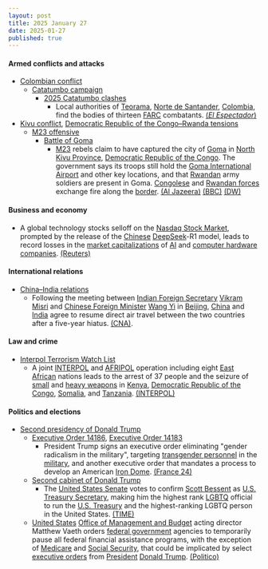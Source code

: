 ```yaml
---
layout: post
title: 2025 January 27
date: 2025-01-27
published: true
---
```



#### Armed conflicts and attacks

* [Colombian conflict](https://en.wikipedia.org/wiki/Colombian_conflict "Colombian conflict")
  * [Catatumbo campaign](https://en.wikipedia.org/wiki/Catatumbo_campaign "Catatumbo campaign")
    * [2025 Catatumbo clashes](https://en.wikipedia.org/wiki/2025_Catatumbo_clashes "2025 Catatumbo clashes")
      * Local authorities of [Teorama](https://en.wikipedia.org/wiki/Teorama "Teorama"), [Norte de Santander](https://en.wikipedia.org/wiki/Norte_de_Santander_Department "Norte de Santander Department"), [Colombia](https://en.wikipedia.org/wiki/Colombia "Colombia"), find the bodies of thirteen [FARC](https://en.wikipedia.org/wiki/FARC_dissidents "FARC dissidents") combatants. [(*El Espectador*)](https://www.elespectador.com/judicial/urgente-catatumbo-hoy-encuentran-13-cuerpos-sin-vida-en-zona-rural-de-teorama-noticias-hoy/)
* [Kivu conflict](https://en.wikipedia.org/wiki/Kivu_conflict "Kivu conflict"), [Democratic Republic of the Congo–Rwanda tensions](https://en.wikipedia.org/wiki/Democratic_Republic_of_the_Congo%E2%80%93Rwanda_tensions_%282022%E2%80%93present%29 "Democratic Republic of the Congo–Rwanda tensions (2022–present)")
  * [M23 offensive](https://en.wikipedia.org/wiki/M23_offensive_%282022%E2%80%93present%29 "M23 offensive (2022–present)")
    * [Battle of Goma](https://en.wikipedia.org/wiki/Battle_of_Goma_%282025%29 "Battle of Goma (2025)")
      * [M23](https://en.wikipedia.org/wiki/March_23_Movement "March 23 Movement") rebels claim to have captured the city of [Goma](https://en.wikipedia.org/wiki/Goma "Goma") in [North Kivu Province](https://en.wikipedia.org/wiki/North_Kivu_Province "North Kivu Province"), [Democratic Republic of the Congo](https://en.wikipedia.org/wiki/Democratic_Republic_of_the_Congo "Democratic Republic of the Congo"). The government says its troops still hold the [Goma International Airport](https://en.wikipedia.org/wiki/Goma_International_Airport "Goma International Airport") and other key locations, and that [Rwandan](https://en.wikipedia.org/wiki/Rwanda "Rwanda") army soldiers are present in Goma. [Congolese](https://en.wikipedia.org/wiki/Armed_Forces_of_the_Democratic_Republic_of_the_Congo "Armed Forces of the Democratic Republic of the Congo") and [Rwandan forces](https://en.wikipedia.org/wiki/Rwanda_Defence_Force "Rwanda Defence Force") exchange fire along the [border](https://en.wikipedia.org/wiki/Democratic_Republic_of_the_Congo%E2%80%93Rwanda_border "Democratic Republic of the Congo–Rwanda border"). [(Al Jazeera)](https://www.aljazeera.com/news/2025/1/27/declaration-of-war-m23-rebels-claim-to-have-captured-key-dr-congo-city) [(BBC)](https://www.bbc.com/news/articles/c0qwlkydxxko) [(DW)](https://www.dw.com/en/dr-congo-says-rwanda-army-in-goma/a-71422564)

#### Business and economy

* A global technology stocks selloff on the [Nasdaq Stock Market](https://en.wikipedia.org/wiki/Nasdaq_Stock_Market "Nasdaq Stock Market"), prompted by the release of the [Chinese](https://en.wikipedia.org/wiki/China "China") [DeepSeek](https://en.wikipedia.org/wiki/DeepSeek "DeepSeek")-R1 model, leads to record losses in the [market capitalizations](https://en.wikipedia.org/wiki/Market_capitalization "Market capitalization") of [AI](https://en.wikipedia.org/wiki/Artificial_intelligence "Artificial intelligence") and [computer hardware](https://en.wikipedia.org/wiki/Computer_hardware "Computer hardware") [companies](https://en.wikipedia.org/wiki/List_of_computer_hardware_manufacturers "List of computer hardware manufacturers"). [(Reuters)](https://www.reuters.com/technology/chinas-deepseek-sets-off-ai-market-rout-2025-01-27/)

#### International relations

* [China–India relations](https://en.wikipedia.org/wiki/China%E2%80%93India_relations "China–India relations")
  * Following the meeting between [Indian Foreign Secretary](https://en.wikipedia.org/wiki/Foreign_Secretary_%28India%29 "Foreign Secretary (India)") [Vikram Misri](https://en.wikipedia.org/wiki/Vikram_Misri "Vikram Misri") and [Chinese Foreign Minister](https://en.wikipedia.org/wiki/Foreign_Minister_of_China "Foreign Minister of China") [Wang Yi](https://en.wikipedia.org/wiki/Wang_Yi_%28politician%29 "Wang Yi (politician)") in [Beijing](https://en.wikipedia.org/wiki/Beijing "Beijing"), [China](https://en.wikipedia.org/wiki/China "China") and [India](https://en.wikipedia.org/wiki/India "India") agree to resume direct air travel between the two countries after a five-year hiatus. [(CNA)](https://www.channelnewsasia.com/asia/india-china-agree-resume-air-travel-after-five-years-4899321).

#### Law and crime

* [Interpol Terrorism Watch List](https://en.wikipedia.org/wiki/Interpol_Terrorism_Watch_List "Interpol Terrorism Watch List")
  * A joint [INTERPOL](https://en.wikipedia.org/wiki/INTERPOL "INTERPOL") and [AFRIPOL](https://en.wikipedia.org/wiki/Afripol "Afripol") operation including eight [East African](https://en.wikipedia.org/wiki/East_Africa "East Africa") nations leads to the arrest of 37 people and the seizure of [small](https://en.wikipedia.org/wiki/Small_arms_and_light_weapons "Small arms and light weapons") and [heavy weapons](https://en.wikipedia.org/wiki/Heavy_weapon "Heavy weapon") in [Kenya](https://en.wikipedia.org/wiki/Kenya "Kenya"), [Democratic Republic of the Congo](https://en.wikipedia.org/wiki/Democratic_Republic_of_the_Congo "Democratic Republic of the Congo"), [Somalia](https://en.wikipedia.org/wiki/Somalia "Somalia"), and [Tanzania](https://en.wikipedia.org/wiki/Tanzania "Tanzania"). [(INTERPOL)](https://www.interpol.int/en/News-and-Events/News/2025/37-terror-suspects-arrested-in-East-African-operation)

#### Politics and elections

* [Second presidency of Donald Trump](https://en.wikipedia.org/wiki/Second_presidency_of_Donald_Trump "Second presidency of Donald Trump")
  * [Executive Order 14186](https://en.wikipedia.org/wiki/Executive_Order_14186 "Executive Order 14186"), [Executive Order 14183](https://en.wikipedia.org/wiki/Executive_Order_14183 "Executive Order 14183")
    * President Trump signs an executive order eliminating "gender radicalism in the military", targeting [transgender personnel](https://en.wikipedia.org/wiki/Transgender_personnel_in_the_United_States_military "Transgender personnel in the United States military") in the [military](https://en.wikipedia.org/wiki/United_States_Armed_Forces "United States Armed Forces"), and another executive order that mandates a process to develop an American [Iron Dome](https://en.wikipedia.org/wiki/Iron_Dome "Iron Dome"). [(France 24)](https://www.france24.com/en/americas/20250128-trump-signs-executive-orders-aimed-at-trans-troops-mandates-american-iron-dome)
  * [Second cabinet of Donald Trump](https://en.wikipedia.org/wiki/Second_cabinet_of_Donald_Trump "Second cabinet of Donald Trump")
    * The [United States Senate](https://en.wikipedia.org/wiki/United_States_Senate "United States Senate") votes to confirm [Scott Bessent](https://en.wikipedia.org/wiki/Scott_Bessent "Scott Bessent") as [U.S. Treasury Secretary](https://en.wikipedia.org/wiki/United_States_Secretary_of_the_Treasury "United States Secretary of the Treasury"), making him the highest rank [LGBTQ](https://en.wikipedia.org/wiki/LGBTQ "LGBTQ") official to run the [U.S. Treasury](https://en.wikipedia.org/wiki/United_States_Treasury "United States Treasury") and the highest-ranking LGBTQ person in the United States. [(TIME)](https://time.com/7210423/scott-bessent-confirmed-trump-treasury-secretary/)
  * [United States](https://en.wikipedia.org/wiki/United_States "United States") [Office of Management and Budget](https://en.wikipedia.org/wiki/Office_of_Management_and_Budget "Office of Management and Budget") acting director Matthew Vaeth orders [federal government](https://en.wikipedia.org/wiki/Federal_government_of_the_United_States "Federal government of the United States") agencies to temporarily pause all federal financial assistance programs, with the exception of [Medicare](https://en.wikipedia.org/wiki/Medicare_%28United_States%29 "Medicare (United States)") and [Social Security](https://en.wikipedia.org/wiki/Social_Security_%28United_States%29 "Social Security (United States)"), that could be implicated by select [executive orders](https://en.wikipedia.org/wiki/Executive_order "Executive order") from [President](https://en.wikipedia.org/wiki/President_of_the_United_States "President of the United States") [Donald Trump](https://en.wikipedia.org/wiki/Donald_Trump "Donald Trump"). [(Politico)](https://www.politico.com/news/2025/01/27/trump-freezes-federal-aid-omb-00200891)
